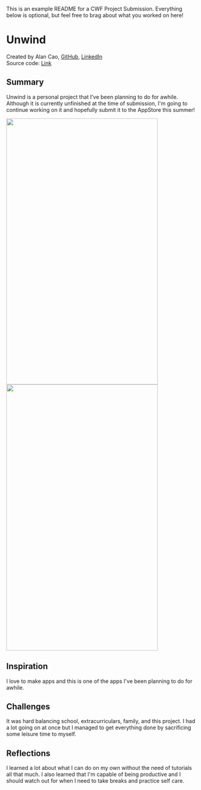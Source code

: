 This is an example README for a CWF Project Submission. Everything below is optional, but feel free to brag about what you worked on here!

# Unwind

Created by Alan Cao, [GitHub](github.com/Alacau), [LinkedIn](linkedin.com/in/caoalan)   
Source code: [Link](github.com/Alacau/Unwind)

## Summary

Unwind is a personal project that I've been planning to do for awhile. Although it is currently unfinished at the time of submission, I'm going to continue working on it and hopefully submit it to the AppStore this summer! 

<img src="https://imgur.com/pwA7WZC.png" height=700, width=400>  
<img src="https://imgur.com/ABZ26CT.png" height=700, width=400>

## Inspiration

I love to make apps and this is one of the apps I've been planning to do for awhile.

## Challenges

It was hard balancing school, extracurriculars, family, and this project. I had a lot going on at once but I managed to get everything done by sacrificing some leisure time to myself.

## Reflections

I learned a lot about what I can do on my own without the need of tutorials all that much. I also learned that I'm capable of being productive and I should watch out for when I need to take breaks and practice self care.
